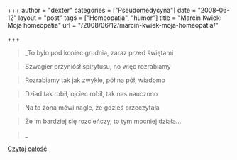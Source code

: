 +++
author = "dexter"
categories = ["Pseudomedycyna"]
date = "2008-06-12"
layout = "post"
tags = ["Homeopatia", "humor"]
title = "Marcin Kwiek: Moja homeopatia"
url = "/2008/06/12/marcin-kwiek-moja-homeopatia/"

+++

> _To było pod koniec grudnia, zaraz przed świętami
  
> Szwagier przyniósł spirytusu, no więc rozrabiamy
  
> Rozrabiamy tak jak zwykle, pół na pół, wiadomo
  
> Dziad tak robił, ojciec robił, tak nas nauczono
  
> Na to żona mówi nagle, że gdzieś przeczytała
  
> Że im bardziej się rozcieńczy, to tym mocniej działa&#8230;
  
>_ 

[Czytaj całość][1]

 [1]: http://blogi.racjonalista.pl/lireum/2008/05/25/moja-homeopatia/
